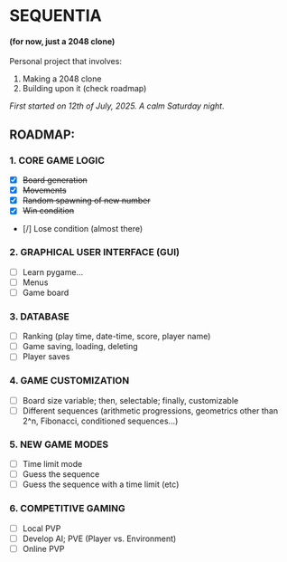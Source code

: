 # SEQUENTIA
#### (for now, just a 2048 clone)

Personal project that involves:
1. Making a 2048 clone
2. Building upon it (check roadmap)

_First started on 12th of July, 2025. A calm Saturday night._

## ROADMAP:

### 1. CORE GAME LOGIC
- [x] ~~Board generation~~
- [x] ~~Movements~~
- [x] ~~Random spawning of new number~~
- [x] ~~Win condition~~
- [/] Lose condition (almost there)

### 2. GRAPHICAL USER INTERFACE (GUI)
- [ ] Learn pygame... 
- [ ] Menus
- [ ] Game board

### 3. DATABASE
- [ ] Ranking (play time, date-time, score, player name)
- [ ] Game saving, loading, deleting
- [ ] Player saves

### 4. GAME CUSTOMIZATION
- [ ] Board size variable; then, selectable; finally, customizable
- [ ] Different sequences (arithmetic progressions, geometrics other than 2^n, Fibonacci, conditioned sequences...)

### 5. NEW GAME MODES
- [ ] Time limit mode
- [ ] Guess the sequence
- [ ] Guess the sequence with a time limit
(etc)

### 6. COMPETITIVE GAMING
- [ ] Local PVP
- [ ] Develop AI; PVE (Player vs. Environment)
- [ ] Online PVP